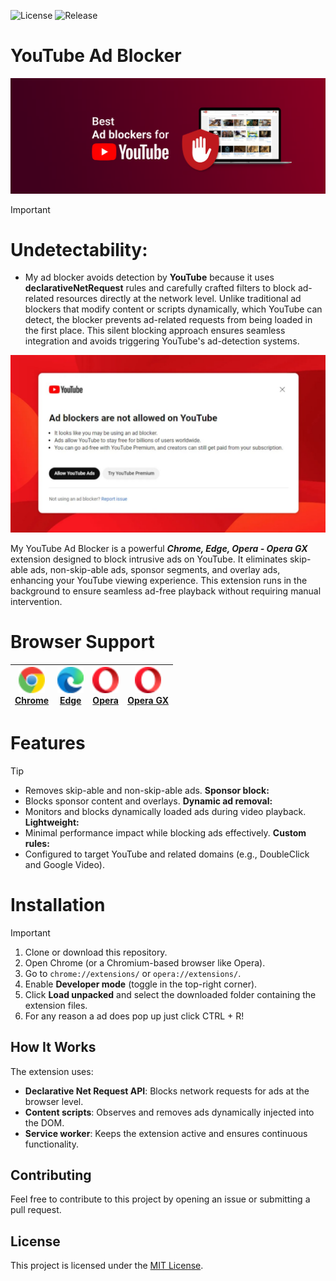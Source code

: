 ![License](https://img.shields.io/badge/License-MIT-blue) ![Release](https://img.shields.io/badge/Release-2.0.0-blue)
# YouTube Ad Blocker

![YT Logo](https://github.com/Pekadii/YouTube-Ad-Blocker/blob/main/Images/YT_Ad_Blocker.png)

> [!IMPORTANT]
> # Undetectability:
> - My ad blocker avoids detection by **YouTube** because it uses **declarativeNetRequest** rules and carefully crafted filters to block ad-related resources directly at the network level. Unlike traditional ad blockers that modify content or scripts dynamically, which YouTube can detect, the blocker prevents ad-related requests from being loaded in the first place. This silent blocking approach ensures seamless integration and avoids triggering YouTube's ad-detection systems.

![Bypass Logo](https://github.com/Pekadii/YouTube-Ad-Blocker/blob/main/Images/Not_detected.png)

My YouTube Ad Blocker is a powerful ***Chrome, Edge, Opera - Opera GX*** extension designed to block intrusive ads on YouTube. It eliminates skip-able ads, non-skip-able ads, sponsor segments, and overlay ads, enhancing your YouTube viewing experience. This extension runs in the background to ensure seamless ad-free playback without requiring manual intervention.


# Browser Support

| <a href="https://www.google.com/chrome/"><img src="./logos/chrome.svg" width="42px" /><br /><span>Chrome</span></a> | <a href="https://www.microsoft.com/edge"><img src="./logos/edge.svg" width="42px" /><br /><span>Edge</span></a> | <a href="https://www.opera.com/"><img src="./logos/opera.svg" width="42px" /><br /><span>Opera</span></a> | <a href="https://www.opera.com/gx"><img src="./logos/operagx.svg" width="42px" /><br /><span>Opera GX</span></a> |
| ---- | ---- | ---- | ---- |


# Features
> [!TIP]
> - Removes skip-able and non-skip-able ads.
> **Sponsor block:**
> - Blocks sponsor content and overlays.
> **Dynamic ad removal:**
> - Monitors and blocks dynamically loaded ads during video playback.
> **Lightweight:**
> - Minimal performance impact while blocking ads effectively.
> **Custom rules:**
> - Configured to target YouTube and related domains (e.g., DoubleClick and Google Video).

# Installation
> [!IMPORTANT]
> 1. Clone or download this repository.
> 2. Open Chrome (or a Chromium-based browser like Opera).
> 3. Go to `chrome://extensions/` or `opera://extensions/`.
> 4. Enable **Developer mode** (toggle in the top-right corner).
> 5. Click **Load unpacked** and select the downloaded folder containing the extension files.
> 6. For any reason a ad does pop up just click CTRL + R!

## How It Works
The extension uses:
- **Declarative Net Request API**: Blocks network requests for ads at the browser level.
- **Content scripts**: Observes and removes ads dynamically injected into the DOM.
- **Service worker**: Keeps the extension active and ensures continuous functionality.


## Contributing
Feel free to contribute to this project by opening an issue or submitting a pull request.

## License
This project is licensed under the [MIT License](LICENSE).
